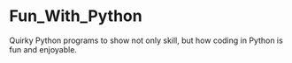 # Fun_With_Python
Quirky Python programs to show not only skill, but how coding in Python is fun and enjoyable.
